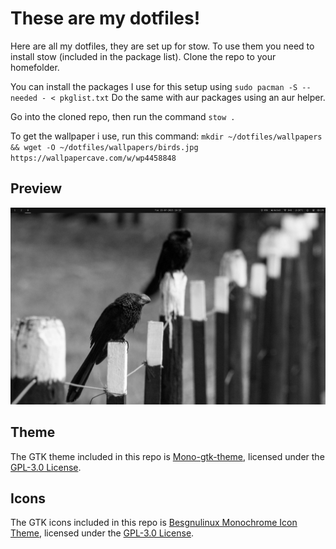 # These are my dotfiles!
Here are all my dotfiles, they are set up for stow. To use them you need to install stow (included in the package list). 
Clone the repo to your homefolder. 

You can install the packages I use for this setup using `sudo pacman -S --needed - < pkglist.txt` Do the same with aur packages using an aur helper.

Go into the cloned repo, then run the command `stow .`

To get the wallpaper i use, run this command: `mkdir ~/dotfiles/wallpapers && wget -O ~/dotfiles/wallpapers/birds.jpg https://wallpapercave.com/w/wp4458848`
## Preview
![A screenshot of the desktop of sway using my config](desktop.png)

## Theme

The GTK theme included in this repo is [Mono-gtk-theme](https://github.com/witalihirsch/Mono-gtk-theme), licensed under the [GPL-3.0 License](https://www.gnu.org/licenses/gpl-3.0.html).

## Icons

The GTK icons included in this repo is [Besgnulinux Monochrome Icon Theme](https://www.gnome-look.org/p/2151189), licensed under the [GPL-3.0 License](https://www.gnu.org/licenses/gpl-3.0.html).
